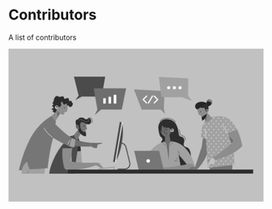 # Contributors
A list of contributors  



<img src="https://github.com/BishalSaha/Contributors/blob/main/Contributors.png?raw=true">
